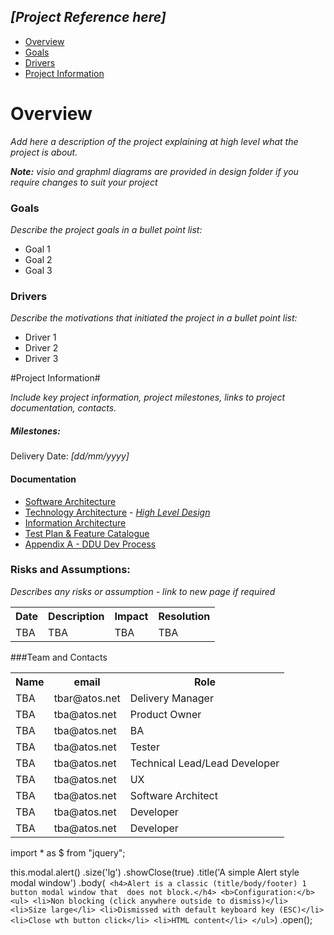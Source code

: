 ## *[Project Reference here]*
- [Overview](#overview)
- [Goals](#goals)
- [Drivers](#drivers)
- [Project Information](#project-information)

# Overview #
*Add here a description of the project explaining at high level what the project is about.*

*<b>Note:</b>  visio and graphml diagrams are provided in design folder if you require changes to suit your project*

### Goals

*Describe the project goals in a bullet point list:*

- Goal 1
- Goal 2
- Goal 3

### Drivers

*Describe the motivations that initiated the project in a bullet point list:*

- Driver 1
- Driver 2
- Driver 3

#Project Information#

*Include key project information, project milestones, links to project documentation, contacts.*

##### Milestones:
Delivery Date: *[dd/mm/yyyy]*

#### Documentation

- [Software Architecture](/docs/software-architecture.md)
- [Technology Architecture](/docs/technology-architecture.md) - *[High Level Design](/docs/high-level.md)*
- [Information Architecture](/docs/information-architecture.md)
- [Test Plan & Feature Catalogue](/docs/test-plan.md)
- [Appendix A - DDU Dev Process](/docs/dev-process.md)

### Risks and Assumptions:
*Describes any risks or assumption - link to new page if required*
<table>
<tr><th>Date</th><th>Description</th><th>Impact</th><th>Resolution</th></tr>
<tr><td>TBA</td><td>TBA</td><td>TBA</td><td>TBA</td></tr>
</table>

###Team and Contacts
<table>
<tr><th>Name</th><th>email</th><th>Role</th></tr>
<tr><td>TBA</td><td>tbar@atos.net</td><td>Delivery Manager</td></tr>
<tr><td>TBA</td><td>tba@atos.net</td><td>Product Owner</td></tr>
<tr><td>TBA</td><td>tba@atos.net</td><td>BA</td></tr>
<tr><td>TBA</td><td>tba@atos.net</td><td>Tester</td></tr>
<tr><td>TBA</td><td>tba@atos.net</td><td>Technical Lead/Lead Developer</td></tr>
<tr><td>TBA</td><td>tba@atos.net</td><td>UX</td></tr>
<tr><td>TBA</td><td>tba@atos.net</td><td>Software Architect</td></tr>
<tr><td>TBA</td><td>tba@atos.net</td><td>Developer</td></tr>
<tr><td>TBA</td><td>tba@atos.net</td><td>Developer</td></tr>
</table>


import * as $ from "jquery";

 this.modal.alert()
                                .size('lg')
                                .showClose(true)
                                .title('A simple Alert style modal window')
                                .body(`
            <h4>Alert is a classic (title/body/footer) 1 button modal window that 
            does not block.</h4>
            <b>Configuration:</b>
            <ul>
                <li>Non blocking (click anywhere outside to dismiss)</li>
                <li>Size large</li>
                <li>Dismissed with default keyboard key (ESC)</li>
                <li>Close wth button click</li>
                <li>HTML content</li>
            </ul>`)
                                .open();